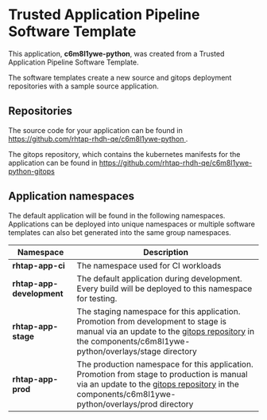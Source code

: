 # Trusted Application Pipeline Software Template

This application, **c6m8l1ywe-python**, was created from a Trusted Application Pipeline Software Template.

The software templates create a new source and gitops deployment repositories with a sample source application. 

## Repositories

The source code for your application can be found in [https://github.com/rhtap-rhdh-qe/c6m8l1ywe-python ](https://github.com/rhtap-rhdh-qe/c6m8l1ywe-python ).
 
The gitops repository, which contains the kubernetes manifests for the application can be found in 
[https://github.com/rhtap-rhdh-qe/c6m8l1ywe-python-gitops ](https://github.com/rhtap-rhdh-qe/c6m8l1ywe-python-gitops ) 

## Application namespaces 

The default application will be found in the following namespaces. Applications can be deployed into unique namespaces or multiple software templates can also bet generated into the same group namespaces.  

|  Namespace   |  Description   |  
| -------- | -------- |
| **rhtap-app-ci** | The namespace used for CI workloads |
| **rhtap-app-development** | The default application during development. Every build will be deployed to this namespace for testing. |
| **rhtap-app-stage** | The staging namespace for this application. Promotion from development to stage is manual via an update to the [gitops repository](https://github.com/rhtap-rhdh-qe/c6m8l1ywe-python-gitops ) in the components/c6m8l1ywe-python/overlays/stage directory |
| **rhtap-app-prod** | The production namespace for this application. Promotion from stage to production is manual via an update to the [gitops repository](https://github.com/rhtap-rhdh-qe/c6m8l1ywe-python-gitops ) in the components/c6m8l1ywe-python/overlays/prod directory |